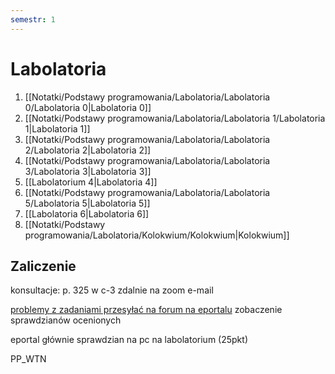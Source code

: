 ```yaml
---
semestr: 1
---
```


# Labolatoria
1. [[Notatki/Podstawy programowania/Labolatoria/Labolatoria 0/Labolatoria 0|Labolatoria 0]]
2. [[Notatki/Podstawy programowania/Labolatoria/Labolatoria 1/Labolatoria 1|Labolatoria 1]]
3. [[Notatki/Podstawy programowania/Labolatoria/Labolatoria 2/Labolatoria 2|Labolatoria 2]]
4. [[Notatki/Podstawy programowania/Labolatoria/Labolatoria 3/Labolatoria 3|Labolatoria 3]]
5. [[Labolatorium 4|Labolatoria 4]]
6. [[Notatki/Podstawy programowania/Labolatoria/Labolatoria 5/Labolatoria 5|Labolatoria 5]]
7. [[Labolatoria 6|Labolatoria 6]]
8. [[Notatki/Podstawy programowania/Labolatoria/Kolokwium/Kolokwium|Kolokwium]]

## Zaliczenie
konsultacje:
p. 325 w c-3
zdalnie na zoom
e-mail

[problemy z zadaniami przesyłać na forum na eportalu](https://eportal.pwr.edu.pl/mod/forum/view.php?id=86223)
zobaczenie sprawdzianów ocenionych

eportal głównie
sprawdzian na pc na labolatorium (25pkt)



PP_WTN



